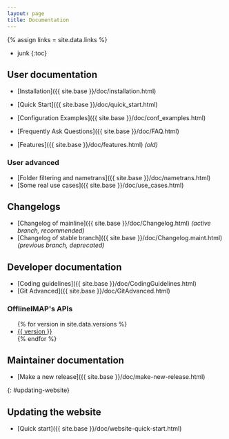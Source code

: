 ```yaml
---
layout: page
title: Documentation
---
```

{% assign links = site.data.links %}

* junk
{:toc}

## User documentation

- [Installation]({{ site.base }}/doc/installation.html)
- [Quick Start]({{ site.base }}/doc/quick_start.html)
- [Configuration Examples]({{ site.base }}/doc/conf_examples.html)
- [Frequently Ask Questions]({{ site.base }}/doc/FAQ.html)

- [Features]({{ site.base }}/doc/features.html) *(old)*

### User advanced

- [Folder filtering and nametrans]({{ site.base }}/doc/nametrans.html)
- [Some real use cases]({{ site.base }}/doc/use_cases.html)

## Changelogs

- [Changelog of mainline]({{ site.base }}/doc/Changelog.html) *(active branch, recommended)*
- [Changelog of stable branch]({{ site.base }}/doc/Changelog.maint.html) *(previous branch, deprecated)*

## Developer documentation

- [Coding guidelines]({{ site.base }}/doc/CodingGuidelines.html)
- [Git Advanced]({{ site.base }}/doc/GitAdvanced.html)

### OfflineIMAP's APIs

<ul>
  {% for version in site.data.versions %}
  <li>
    <a href="{{ site.base }}/doc/versions/{{ version }}">{{ version }}</a>
  </li>
  {% endfor %}
</ul>

## Maintainer documentation

- [Make a new release]({{ site.base }}/doc/make-new-release.html)


<!-- DEBUG

{% for doc in site.doc %}
{{ doc.title }}: {{ doc.url }}
{% endfor %}

-->


<!--
Don't change the fixed id: there is a reference to here from the about page.
-->

{: #updating-website}
## Updating the website

* [Quick start]({{ site.base }}/doc/website-quick-start.html)

<!--
vim: ts=2 expandtab
-->
